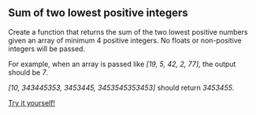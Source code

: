 ## Sum of two lowest positive integers

Create a function that returns the sum of the two lowest positive numbers given an array of minimum 4 positive integers. No floats or non-positive integers will be passed.

For example, when an array is passed like *[19, 5, 42, 2, 77]*, the output should be *7*.

*[10, 343445353, 3453445, 3453545353453]* should return *3453455*.

[Try it yourself!](https://www.codewars.com/kata/558fc85d8fd1938afb000014)
